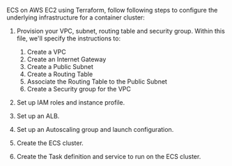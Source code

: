 
ECS on AWS EC2 using Terraform, follow following steps to configure the underlying infrastructure for a container cluster:

1. Provision your VPC, subnet, routing table and security group.
      Within this file, we'll specify the instructions to:
      1. Create a VPC
      2. Create an Internet Gateway
      3. Create a Public Subnet
      4. Create a Routing Table
      5. Associate the Routing Table to the Public Subnet
      6. Create a Security group for the VPC

2. Set up IAM roles and instance profile.
3. Set up an ALB.
4. Set up an Autoscaling group and launch configuration.
5. Create the ECS cluster.
6. Create the Task definition and service to run on the ECS cluster.
